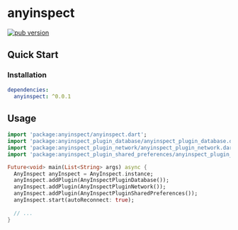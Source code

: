 # anyinspect

[![pub version][pub-image]][pub-url]

[pub-image]: https://img.shields.io/pub/v/anyinspect.svg
[pub-url]: https://pub.dev/packages/anyinspect

## Quick Start

### Installation

```yaml
dependencies:
  anyinspect: ^0.0.1
```

## Usage

```dart
import 'package:anyinspect/anyinspect.dart';
import 'package:anyinspect_plugin_database/anyinspect_plugin_database.dart';
import 'package:anyinspect_plugin_network/anyinspect_plugin_network.dart';
import 'package:anyinspect_plugin_shared_preferences/anyinspect_plugin_shared_preferences.dart';

Future<void> main(List<String> args) async {
  AnyInspect anyInspect = AnyInspect.instance;
  anyInspect.addPlugin(AnyInspectPluginDatabase());
  anyInspect.addPlugin(AnyInspectPluginNetwork());
  anyInspect.addPlugin(AnyInspectPluginSharedPreferences());
  anyInspect.start(autoReconnect: true);
  
  // ...
}
```
